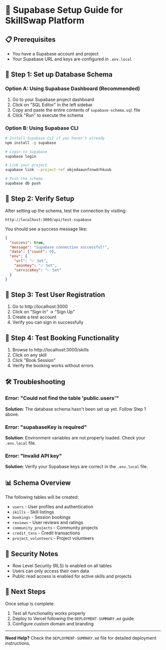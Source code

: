 # 🚀 Supabase Setup Guide for SkillSwap Platform

## 📋 Prerequisites
- You have a Supabase account and project
- Your Supabase URL and keys are configured in `.env.local`

## 🔧 Step 1: Set up Database Schema

### Option A: Using Supabase Dashboard (Recommended)
1. Go to your Supabase project dashboard
2. Click on "SQL Editor" in the left sidebar
3. Copy and paste the entire contents of `supabase-schema.sql` file
4. Click "Run" to execute the schema

### Option B: Using Supabase CLI
```bash
# Install Supabase CLI if you haven't already
npm install -g supabase

# Login to Supabase
supabase login

# Link your project
supabase link --project-ref objodaaunfznwdrhkuub

# Push the schema
supabase db push
```

## 🔧 Step 2: Verify Setup

After setting up the schema, test the connection by visiting:
```
http://localhost:3000/api/test-supabase
```

You should see a success message like:
```json
{
  "success": true,
  "message": "Supabase connection successful!",
  "data": {"count": 0},
  "env": {
    "url": "✅ Set",
    "anonKey": "✅ Set", 
    "serviceKey": "✅ Set"
  }
}
```

## 🔧 Step 3: Test User Registration

1. Go to http://localhost:3000
2. Click on "Sign In" → "Sign Up"
3. Create a test account
4. Verify you can sign in successfully

## 🔧 Step 4: Test Booking Functionality

1. Browse to http://localhost:3000/skills
2. Click on any skill
3. Click "Book Session"
4. Verify the booking works without errors

## 🛠️ Troubleshooting

### Error: "Could not find the table 'public.users'"
**Solution**: The database schema hasn't been set up yet. Follow Step 1 above.

### Error: "supabaseKey is required"
**Solution**: Environment variables are not properly loaded. Check your `.env.local` file.

### Error: "Invalid API key"
**Solution**: Verify your Supabase keys are correct in the `.env.local` file.

## 📊 Schema Overview

The following tables will be created:
- `users` - User profiles and authentication
- `skills` - Skill listings
- `bookings` - Session bookings
- `reviews` - User reviews and ratings
- `community_projects` - Community projects
- `credit_txns` - Credit transactions
- `project_volunteers` - Project volunteers

## 🔐 Security Notes

- Row Level Security (RLS) is enabled on all tables
- Users can only access their own data
- Public read access is enabled for active skills and projects

## 🎯 Next Steps

Once setup is complete:
1. Test all functionality works properly
2. Deploy to Vercel following the `DEPLOYMENT-SUMMARY.md` guide
3. Configure custom domain and branding

---

**Need Help?** Check the `DEPLOYMENT-SUMMARY.md` file for detailed deployment instructions.